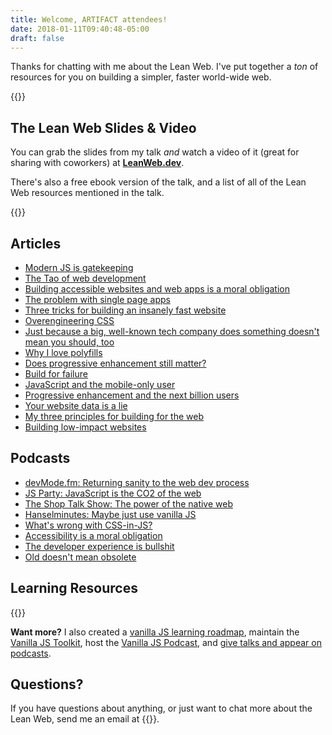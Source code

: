 ```yaml
---
title: Welcome, ARTIFACT attendees!
date: 2018-01-11T09:40:48-05:00
draft: false
---
```


Thanks for chatting with me about the Lean Web. I've put together a *ton* of resources for you on building a simpler, faster world-wide web.

{{<cta for="events">}}


## The Lean Web Slides & Video

You can grab the slides from my talk *and* watch a video of it (great for sharing with coworkers) at **[LeanWeb.dev](https://leanweb.dev/)**.

There's also a free ebook version of the talk, and a list of all of the Lean Web resources mentioned in the talk.


{{<mailchimp intro="true">}}


## Articles

- [Modern JS is gatekeeping](/modern-js-is-gatekeeping/)
- [The Tao of web development](/the-tao-of-web-development/)
- [Building accessible websites and web apps is a moral obligation](/building-accessible-websites-and-apps-is-a-moral-obligation/)
- [The problem with single page apps](/the-problem-with-single-page-apps/)
- [Three tricks for building an insanely fast website](/three-tricks-for-building-an-insanely-fast-website/)
- [Overengineering CSS](/overengineering-css/)
- [Just because a big, well-known tech company does something doesn't mean you should, too](/just-because-a-big-well-known-tech-company-does-something-doesnt-mean-you-should-too/)
- [Why I love polyfills](/why-i-love-polyfills/)
- [Does progressive enhancement still matter?](/does-progressive-enhancement-still-matter/)
- [Build for failure](/build-for-failure/)
- [JavaScript and the mobile-only user](/javascript-and-the-mobile-only-user/)
- [Progressive enhancement and the next billion users](/progressive-enhancement-and-the-next-billion-web-users/)
- [Your website data is a lie](/your-website-data-is-a-lie/)
- [My three principles for building for the web](/my-three-principles-for-web-design-and-development/)
- [Building low-impact websites](/building-low-impact-websites/)


## Podcasts

- [devMode.fm: Returning sanity to the web dev process](https://devmode.fm/episodes/returning-sanity-to-the-webdev-process?mc_cid=d0351d5f34&mc_eid=7dddaa071c)
- [JS Party: JavaScript is the CO2 of the web](https://changelog.com/jsparty/80)
- [The Shop Talk Show: The power of the native web](https://shoptalkshow.com/episodes/274-vanilla-js-chris-ferdinandi/)
- [Hanselminutes: Maybe just use vanilla JS](https://hanselminutes.com/598/maybe-just-use-vanilla-javascript-with-chris-ferdinandi)
- [What's wrong with CSS-in-JS?](https://soundcloud.com/vanillajspodcast/whats-wrong-with-css-in-js)
- [Accessibility is a moral obligation](https://soundcloud.com/vanillajspodcast/episode-17-accessibility-is-a-moral-obligation)
- [The developer experience is bullshit](https://soundcloud.com/vanillajspodcast/episode-15-the-developer-experience-is-bullshit)
- [Old doesn't mean obsolete](https://soundcloud.com/vanillajspodcast/episode-21-old-doesnt-mean-obsolete)


## Learning Resources

{{<cta for="products">}}

**Want more?** I also created a [vanilla JS learning roadmap](https://learnvanillajs.com), maintain the [Vanilla JS Toolkit](https://vanillajstoolkit.com), host the [Vanilla JS Podcast](https://vanillajspodcast.com), and [give talks and appear on podcasts](/talks).


## Questions?

If you have questions about anything, or just want to chat more about the Lean Web, send me an email at {{<email>}}.